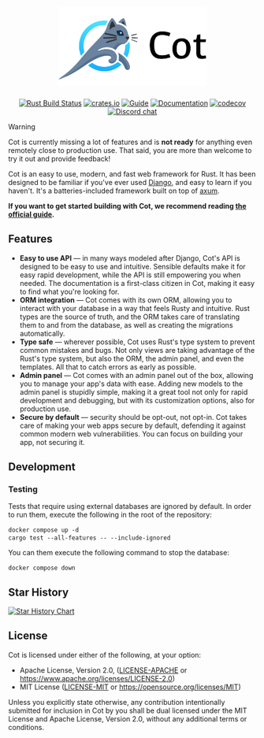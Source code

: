 <div align="center">
<h1><img src="https://raw.githubusercontent.com/cot-rs/media/6585c518/logo/logo-text.svg" alt="Cot" width="300"></h1>

[![Rust Build Status](https://github.com/cot-rs/cot/workflows/Rust%20CI/badge.svg)](https://github.com/cot-rs/cot/actions/workflows/rust.yml)
[![crates.io](https://img.shields.io/crates/v/cot.svg)](https://crates.io/crates/cot)
[![Guide](https://img.shields.io/website?url=https%3A%2F%2Fcot.rs%2Fguide%2Flatest%2F&label=guide&up_message=online)](https://cot.rs/guide/latest/)
[![Documentation](https://docs.rs/cot/badge.svg)](https://docs.rs/cot)
[![codecov](https://codecov.io/gh/cot-rs/cot/branch/master/graph/badge.svg)](https://codecov.io/gh/cot-rs/cot)
[![Discord chat](https://img.shields.io/discord/1330137289287925781?logo=Discord&logoColor=white)](https://discord.cot.rs)
</div>

> [!WARNING]
> Cot is currently missing a lot of features and is **not ready** for anything even remotely close to production use.
> That said, you are more than welcome to try it out and provide feedback!

Cot is an easy to use, modern, and fast web framework for Rust. It has been designed to be familiar if you've ever
used [Django](https://www.djangoproject.com/), and easy to learn if you haven't. It's a batteries-included framework
built on top of [axum](https://github.com/tokio-rs/axum).

**If you want to get started building with Cot, we recommend reading
[the official guide](https://cot.rs/guide/latest/).**

## Features

* **Easy to use API** — in many ways modeled after Django, Cot's API is designed to be easy to use and intuitive.
  Sensible defaults make it for easy rapid development, while the API is still empowering you when needed. The
  documentation is a first-class citizen in Cot, making it easy to find what you're looking for.
* **ORM integration** — Cot comes with its own ORM, allowing you to interact with your database in a way that feels
  Rusty and intuitive. Rust types are the source of truth, and the ORM takes care of translating them to and from the
  database, as well as creating the migrations automatically.
* **Type safe** — wherever possible, Cot uses Rust's type system to prevent common mistakes and bugs. Not only views
  are taking advantage of the Rust's type system, but also the ORM, the admin panel, and even the templates. All that to
  catch errors as early as possible.
* **Admin panel** — Cot comes with an admin panel out of the box, allowing you to manage your app's data with ease.
  Adding new models to the admin panel is stupidly simple, making it a great tool not only for rapid development and
  debugging, but with its customization options, also for production use.
* **Secure by default** — security should be opt-out, not opt-in. Cot takes care of making your web apps secure by
  default, defending it against common modern web vulnerabilities. You can focus on building your app, not securing it.

## Development

### Testing

Tests that require using external databases are ignored by default. In order to run them, execute the following in the
root of the repository:

```shell
docker compose up -d
cargo test --all-features -- --include-ignored
```

You can them execute the following command to stop the database:

```shell
docker compose down
```

## Star History

<a href="https://star-history.com/#cot-rs/cot&Date">
 <picture>
   <source media="(prefers-color-scheme: dark)" srcset="https://api.star-history.com/svg?repos=cot-rs/cot&type=Date&theme=dark" />
   <source media="(prefers-color-scheme: light)" srcset="https://api.star-history.com/svg?repos=cot-rs/cot&type=Date" />
   <img alt="Star History Chart" src="https://api.star-history.com/svg?repos=cot-rs/cot&type=Date" />
 </picture>
</a>

## License

Cot is licensed under either of the following, at your option:

* Apache License, Version 2.0, ([LICENSE-APACHE](LICENSE-APACHE) or https://www.apache.org/licenses/LICENSE-2.0)
* MIT License ([LICENSE-MIT](LICENSE-MIT) or https://opensource.org/licenses/MIT)

Unless you explicitly state otherwise, any contribution intentionally submitted for inclusion in Cot by you shall be
dual licensed under the MIT License and Apache License, Version 2.0, without any additional terms or conditions.
